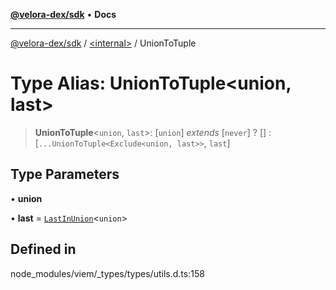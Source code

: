 [**@velora-dex/sdk**](../../README.md) • **Docs**

***

[@velora-dex/sdk](../../globals.md) / [\<internal\>](../README.md) / UnionToTuple

# Type Alias: UnionToTuple\<union, last\>

> **UnionToTuple**\<`union`, `last`\>: [`union`] *extends* [`never`] ? [] : [`...UnionToTuple<Exclude<union, last>>`, `last`]

## Type Parameters

• **union**

• **last** = [`LastInUnion`](LastInUnion.md)\<`union`\>

## Defined in

node\_modules/viem/\_types/types/utils.d.ts:158
